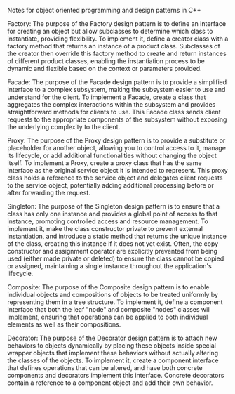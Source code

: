 Notes for object oriented programming and design patterns in C++

Factory:
The purpose of the Factory design pattern is to define an interface for creating an object but allow subclasses to determine which class to instantiate, providing flexibility. To implement it, define a creator class with a factory method that returns an instance of a product class. Subclasses of the creator then override this factory method to create and return instances of different product classes, enabling the instantiation process to be dynamic and flexible based on the context or parameters provided.

Facade:
The purpose of the Facade design pattern is to provide a simplified interface to a complex subsystem, making the subsystem easier to use and understand for the client. To implement a Facade, create a class that aggregates the complex interactions within the subsystem and provides straightforward methods for clients to use. This Facade class sends client requests to the appropriate components of the subsystem without exposing the underlying complexity to the client.

Proxy:
The purpose of the Proxy design pattern is to provide a substitute or placeholder for another object, allowing you to control access to it, manage its lifecycle, or add additional functionalities without changing the object itself. To implement a Proxy, create a proxy class that has the same interface as the original service object it is intended to represent. This proxy class holds a reference to the service object and delegates client requests to the service object, potentially adding additional processing before or after forwarding the request.

Singleton:
The purpose of the Singleton design pattern is to ensure that a class has only one instance and provides a global point of access to that instance, promoting controlled access and resource management. To implement it, make the class constructor private to prevent external instantiation, and introduce a static method that returns the unique instance of the class, creating this instance if it does not yet exist. Often, the copy constructor and assignment operator are explicitly prevented from being used (either made private or deleted) to ensure the class cannot be copied or assigned, maintaining a single instance throughout the application's lifecycle.

Composite:
The purpose of the Composite design pattern is to enable individual objects and compositions of objects to be treated uniformly by representing them in a tree structure. To implement it, define a component interface that both the leaf "node" and composite "nodes" classes will implement, ensuring that operations can be applied to both individual elements as well as their compositions. 

Decorator: 
The purpose of the Decorator design pattern is to attach new behaviors to objects dynamically by placing these objects inside special wrapper objects that implement these behaviors without actually altering the classes of the objects. To implement it, create a component interface that defines operations that can be altered, and have both concrete components and decorators implement this interface. Concrete decorators contain a reference to a component object and add their own behavior.
